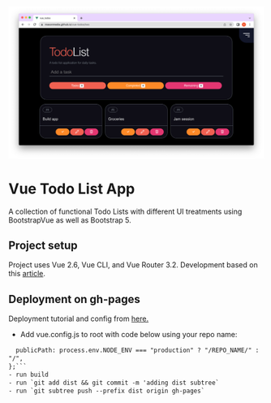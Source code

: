 <!-- <img src="/mm_vue_todos_screen.png"
alt="Todo list app homepage browser photo"
style="width: 100%; float: left; margin: 0 auto;" /> -->

![ScreenShot](mm_vue_todos_screen.png)

# Vue Todo List App

A collection of functional Todo Lists with different UI treatments using BootstrapVue as well as Bootstrap 5.

## Project setup

Project uses Vue 2.6, Vue CLI, and Vue Router 3.2. Development based on this [article](https://romig.dev/blog/building-a-to-do-app-with-vue-and-vuex/).

## Deployment on gh-pages

Deployment tutorial and config from [here.](https://learnvue.co/tutorials/deploy-vue-to-github-pages)

- Add vue.config.js to root with code below using your repo name:

```module.exports = {
  publicPath: process.env.NODE_ENV === "production" ? "/REPO_NAME/" : "/",
};```
- run build
- run `git add dist && git commit -m 'adding dist subtree`
- run `git subtree push --prefix dist origin gh-pages`